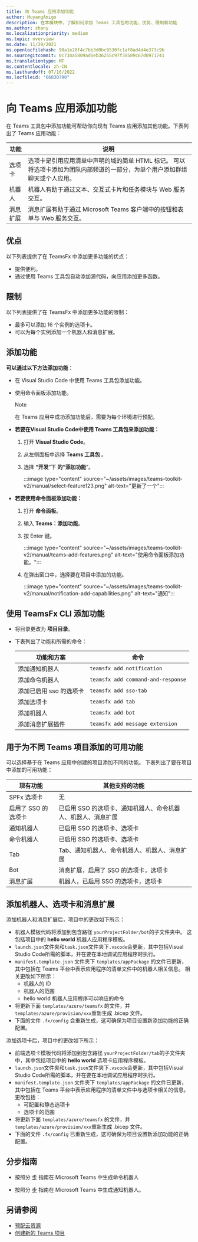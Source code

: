 ```yaml
---
title: 向 Teams 应用添加功能
author: MuyangAmigo
description: 在本模块中，了解如何添加 Teams 工具包的功能、优势、限制和功能
ms.author: zhany
ms.localizationpriority: medium
ms.topic: overview
ms.date: 11/29/2021
ms.openlocfilehash: 90a1e28f4c7bb3d0bc9530fc1af8ad4d4e373c9b
ms.sourcegitcommit: 0c734a5809ad6eb36255c97f38589c67d0971741
ms.translationtype: MT
ms.contentlocale: zh-CN
ms.lasthandoff: 07/16/2022
ms.locfileid: "66830790"
---
```

# <a name="add-capabilities-to-teams-apps"></a>向 Teams 应用添加功能

在 Teams 工具包中添加功能可帮助你向现有 Teams 应用添加其他功能。下表列出了 Teams 应用功能：

|**功能**|**说明**|
|--------|-------------|
| 选项卡 |  选项卡是引用应用清单中声明的域的简单 HTML 标记。 可以将选项卡添加为团队内部频道的一部分，为单个用户添加群组聊天或个人应用。|
| 机器人 |  机器人有助于通过文本、交互式卡片和任务模块与 Web 服务交互。|
| 消息扩展 | 消息扩展有助于通过 Microsoft Teams 客户端中的按钮和表单与 Web 服务交互。|

## <a name="advantages"></a>优点

以下列表提供了在 TeamsFx 中添加更多功能的优点：

* 提供便利。
* 通过使用 Teams 工具包自动添加源代码，向应用添加更多函数。

## <a name="limitations"></a>限制

以下列表提供了在 TeamsFx 中添加更多功能的限制：

* 最多可以添加 16 个实例的选项卡。
* 可以为每个实例添加一个机器人和消息扩展。

## <a name="add-capabilities"></a>添加功能

**可以通过以下方法添加功能：**

* 在 Visual Studio Code 中使用 Teams 工具包添加功能。
* 使用命令面板添加功能。

  > [!Note]
  > 在 Teams 应用中成功添加功能后，需要为每个环境进行预配。

* **若要在Visual Studio Code中使用 Teams 工具包来添加功能：**

   1. 打开 **Visual Studio Code**。
   1. 从左侧面板中选择 **Teams 工具包** 。
   1. 选择 **“开发**”下 **的“添加功能**”。

       :::image type="content" source="~/assets/images/teams-toolkit-v2/manual/select-feature123.png" alt-text="更新了一个":::

* **若要使用命令面板添加功能：**

   1. 打开 **命令面板**。
   1. 输入 **Teams：添加功能**。
   1. 按 Enter 键。

      :::image type="content" source="~/assets/images/teams-toolkit-v2/manual/teams-add-features.png" alt-text="使用命令面板添加功能。":::

   1. 在弹出窗口中，选择要在项目中添加的功能。

       :::image type="content" source="~/assets/images/teams-toolkit-v2/manual/notification-add-capabilities.png" alt-text="通知":::

## <a name="add-capabilities-using-teamsfx-cli"></a>使用 TeamsFx CLI 添加功能

* 将目录更改为 **项目目录**。
* 下表列出了功能和所需的命令：

  |功能和方案| 命令|
  |-----------------------|----------|
  |添加通知机器人 |`teamsfx add notification`|
  |添加命令机器人 |`teamsfx add command-and-response`|
  |添加已启用 sso 的选项卡 |`teamsfx add sso-tab`|
  |添加选项卡 |`teamsfx add tab`|
  |添加机器人 |`teamsfx add bot`|
  |添加消息扩展插件 |`teamsfx add message extension`|

## <a name="available-capabilities-to-add-for-different-teams-project"></a>用于为不同 Teams 项目添加的可用功能

可以选择基于在 Teams 应用中创建的项目添加不同的功能。
下表列出了要在项目中添加的可用功能：

|现有功能|其他支持的功能|
|--------------------|--------------------|
|SPFx 选项卡 |无|
|启用了 SSO 的选项卡 |已启用 SSO 的选项卡、通知机器人、命令机器人、机器人、消息扩展|
|通知机器人 |已启用 SSO 的选项卡、选项卡|
|命令机器人 |已启用 SSO 的选项卡、选项卡|
|Tab |Tab、通知机器人、命令机器人、机器人、消息扩展|
|Bot |消息扩展，启用了 SSO 的选项卡，选项卡|
|消息扩展 |机器人，已启用 SSO 的选项卡，选项卡 |

## <a name="add-bot-tab-and-message-extension"></a>添加机器人、选项卡和消息扩展

添加机器人和消息扩展后，项目中的更改如下所示：

* 机器人模板代码将添加到包含路径 `yourProjectFolder/bot`的子文件夹中。 这包括项目中的 **hello world** 机器人应用程序模板。
* `launch.json`文件夹和`task.json`文件夹下`.vscode`会更新，其中包括Visual Studio Code所需的脚本，并在要在本地调试应用程序时执行。
* `manifest.template.json` 文件夹下 `templates/appPackage` 的文件已更新，其中包括在 Teams 平台中表示应用程序的清单文件中的机器人相关信息。 相关更改如下所示：
  * 机器人的 ID
  * 机器人的范围
  * hello world 机器人应用程序可以响应的命令
* 将更新下面 `templates/azure/teamsfx` 的文件，并 `templates/azure/provision/xxx`重新生成 .bicep 文件。
* 下面的文件 `.fx/config` 会重新生成，这可确保为项目设置新添加功能的正确配置。

添加选项卡后，项目中的更改如下所示：

* 前端选项卡模板代码将添加到包含路径 `yourProjectFolder/tab`的子文件夹中，其中包括项目中的 **hello world** 选项卡应用程序模板。
* `launch.json`文件夹和`task.json`文件夹下`.vscode`会更新，其中包括Visual Studio Code所需的脚本，并在要在本地调试应用程序时执行。
* `manifest.template.json` 文件夹下 `templates/appPackage` 的文件已更新，其中包括在 Teams 平台中表示应用程序的清单文件中与选项卡相关的信息。 更改包括：
  * 可配置和静态选项卡
  * 选项卡的范围
* 将更新下面 `templates/azure/teamsfx` 的文件，并 `templates/azure/provision/xxx`重新生成 .bicep 文件。
* 下面的文件 `.fx/config` 已重新生成，这可确保为项目设置新添加功能的正确配置。

## <a name="step-by-step-guide"></a>分步指南

* 按照分 [步](../sbs-gs-commandbot.yml) 指南在 Microsoft Teams 中生成命令机器人

* 按照分 [步](../sbs-gs-notificationbot.yml) 指南在 Microsoft Teams 中生成通知机器人。

## <a name="see-also"></a>另请参阅

* [预配云资源](provision.md)
* [创建新的 Teams 项目](create-new-project.md)
